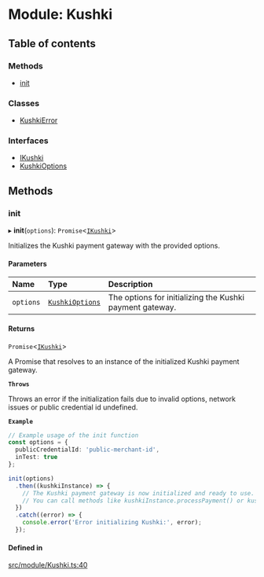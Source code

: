 # Module: Kushki

## Table of contents

### Methods

- [init](../wiki/Kushki#init)

### Classes

- [KushkiError](../wiki/Kushki.KushkiError)

### Interfaces

- [IKushki](../wiki/Kushki.IKushki)
- [KushkiOptions](../wiki/Kushki.KushkiOptions)

## Methods

### init

▸ **init**(`options`): `Promise`<[`IKushki`](../wiki/Kushki.IKushki)\>

Initializes the Kushki payment gateway with the provided options.

#### Parameters

| Name | Type | Description |
| :------ | :------ | :------ |
| `options` | [`KushkiOptions`](../wiki/Kushki.KushkiOptions) | The options for initializing the Kushki payment gateway. |

#### Returns

`Promise`<[`IKushki`](../wiki/Kushki.IKushki)\>

A Promise that resolves to an instance of the initialized Kushki payment gateway.

**`Throws`**

Throws an error if the initialization fails due to invalid options, network issues or public credential id undefined.

**`Example`**

```ts
// Example usage of the init function
const options = {
  publicCredentialId: 'public-merchant-id',
  inTest: true
};

init(options)
  .then((kushkiInstance) => {
    // The Kushki payment gateway is now initialized and ready to use.
    // You can call methods like kushkiInstance.processPayment() or kushkiInstance.refundPayment().
  })
  .catch((error) => {
    console.error('Error initializing Kushki:', error);
  });
```

#### Defined in

[src/module/Kushki.ts:40](https://github.com/ksh-sdk-js/kushki-js-sdk/blob/ce25441/src/module/Kushki.ts#L40)

